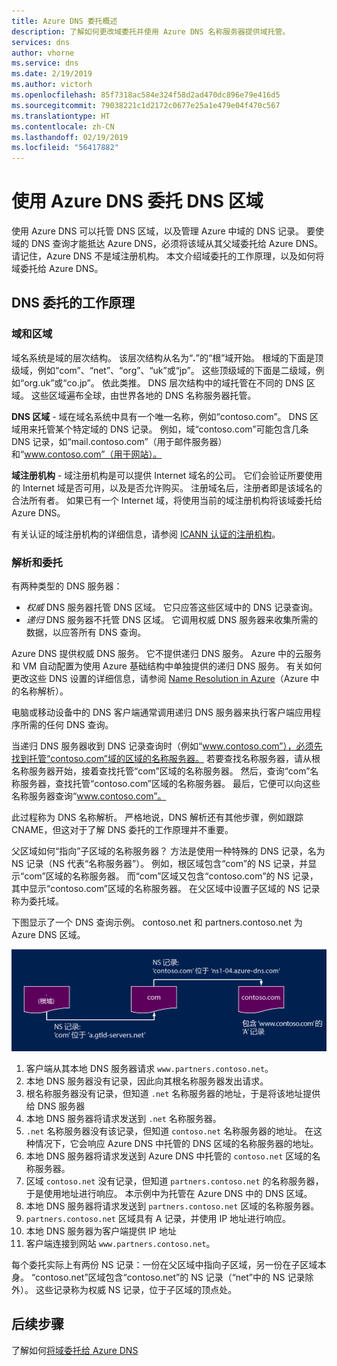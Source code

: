 ```yaml
---
title: Azure DNS 委托概述
description: 了解如何更改域委托并使用 Azure DNS 名称服务器提供域托管。
services: dns
author: vhorne
ms.service: dns
ms.date: 2/19/2019
ms.author: victorh
ms.openlocfilehash: 85f7318ac584e324f58d2ad470dc896e79e416d5
ms.sourcegitcommit: 79038221c1d2172c0677e25a1e479e04f470c567
ms.translationtype: HT
ms.contentlocale: zh-CN
ms.lasthandoff: 02/19/2019
ms.locfileid: "56417882"
---
```

# <a name="delegation-of-dns-zones-with-azure-dns"></a>使用 Azure DNS 委托 DNS 区域

使用 Azure DNS 可以托管 DNS 区域，以及管理 Azure 中域的 DNS 记录。 要使域的 DNS 查询才能抵达 Azure DNS，必须将该域从其父域委托给 Azure DNS。 请记住，Azure DNS 不是域注册机构。 本文介绍域委托的工作原理，以及如何将域委托给 Azure DNS。

## <a name="how-dns-delegation-works"></a>DNS 委托的工作原理

### <a name="domains-and-zones"></a>域和区域

域名系统是域的层次结构。 该层次结构从名为“**.**”的“根”域开始。  根域的下面是顶级域，例如“com”、“net”、“org”、“uk”或“jp”。  这些顶级域的下面是二级域，例如“org.uk”或“co.jp”。  依此类推。 DNS 层次结构中的域托管在不同的 DNS 区域。 这些区域遍布全球，由世界各地的 DNS 名称服务器托管。

**DNS 区域** - 域在域名系统中具有一个唯一名称，例如“contoso.com”。 DNS 区域用来托管某个特定域的 DNS 记录。 例如，域“contoso.com”可能包含几条 DNS 记录，如“mail.contoso.com”（用于邮件服务器）和“www.contoso.com”（用于网站）。

**域注册机构** - 域注册机构是可以提供 Internet 域名的公司。 它们会验证所要使用的 Internet 域是否可用，以及是否允许购买。 注册域名后，注册者即是该域名的合法所有者。 如果已有一个 Internet 域，将使用当前的域注册机构将该域委托给 Azure DNS。

有关认证的域注册机构的详细信息，请参阅 [ICANN 认证的注册机构](https://www.icann.org/registrar-reports/accredited-list.html)。

### <a name="resolution-and-delegation"></a>解析和委托

有两种类型的 DNS 服务器：

* *权威* DNS 服务器托管 DNS 区域。 它只应答这些区域中的 DNS 记录查询。
* *递归* DNS 服务器不托管 DNS 区域。 它调用权威 DNS 服务器来收集所需的数据，以应答所有 DNS 查询。

Azure DNS 提供权威 DNS 服务。  它不提供递归 DNS 服务。 Azure 中的云服务和 VM 自动配置为使用 Azure 基础结构中单独提供的递归 DNS 服务。 有关如何更改这些 DNS 设置的详细信息，请参阅 [Name Resolution in Azure](../virtual-network/virtual-networks-name-resolution-for-vms-and-role-instances.md#name-resolution-that-uses-your-own-dns-server)（Azure 中的名称解析）。

电脑或移动设备中的 DNS 客户端通常调用递归 DNS 服务器来执行客户端应用程序所需的任何 DNS 查询。

当递归 DNS 服务器收到 DNS 记录查询时（例如“www.contoso.com”），必须先找到托管“contoso.com”域的区域的名称服务器。 若要查找名称服务器，请从根名称服务器开始，接着查找托管“com”区域的名称服务器。 然后，查询“com”名称服务器，查找托管“contoso.com”区域的名称服务器。  最后，它便可以向这些名称服务器查询“www.contoso.com”。

此过程称为 DNS 名称解析。 严格地说，DNS 解析还有其他步骤，例如跟踪 CNAME，但这对于了解 DNS 委托的工作原理并不重要。

父区域如何“指向”子区域的名称服务器？ 方法是使用一种特殊的 DNS 记录，名为 NS 记录（NS 代表“名称服务器”）。 例如，根区域包含“com”的 NS 记录，并显示“com”区域的名称服务器。 而“com”区域又包含“contoso.com”的 NS 记录，其中显示“contoso.com”区域的名称服务器。 在父区域中设置子区域的 NS 记录称为委托域。

下图显示了一个 DNS 查询示例。 contoso.net 和 partners.contoso.net 为 Azure DNS 区域。

![Dns-nameserver](./media/dns-domain-delegation/image1.png)

1. 客户端从其本地 DNS 服务器请求 `www.partners.contoso.net`。
2. 本地 DNS 服务器没有记录，因此向其根名称服务器发出请求。
3. 根名称服务器没有记录，但知道 `.net` 名称服务器的地址，于是将该地址提供给 DNS 服务器
4. 本地 DNS 服务器将请求发送到 `.net` 名称服务器。
5. `.net` 名称服务器没有该记录，但知道 `contoso.net` 名称服务器的地址。 在这种情况下，它会响应 Azure DNS 中托管的 DNS 区域的名称服务器的地址。
6. 本地 DNS 服务器将请求发送到 Azure DNS 中托管的 `contoso.net` 区域的名称服务器。
7. 区域 `contoso.net` 没有记录，但知道 `partners.contoso.net` 的名称服务器，于是使用地址进行响应。 本示例中为托管在 Azure DNS 中的 DNS 区域。
8. 本地 DNS 服务器将请求发送到 `partners.contoso.net` 区域的名称服务器。
9. `partners.contoso.net` 区域具有 A 记录，并使用 IP 地址进行响应。
10. 本地 DNS 服务器为客户端提供 IP 地址
11. 客户端连接到网站 `www.partners.contoso.net`。

每个委托实际上有两份 NS 记录：一份在父区域中指向子区域，另一份在子区域本身。 “contoso.net”区域包含“contoso.net”的 NS 记录（“net”中的 NS 记录除外）。 这些记录称为权威 NS 记录，位于子区域的顶点处。

## <a name="next-steps"></a>后续步骤

了解如何[将域委托给 Azure DNS](dns-delegate-domain-azure-dns.md)

